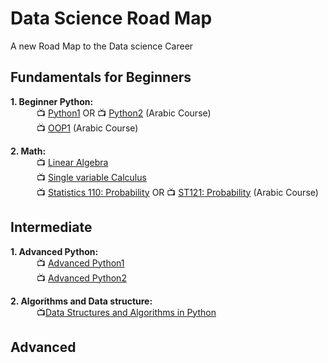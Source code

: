 # Data Science Road Map
A new Road Map to the Data science Career

## Fundamentals for Beginners

**1. Beginner Python:** <br>
&emsp;&emsp;&emsp;:tv: [Python1](https://www.youtube.com/watch?v=XKHEtdqhLK8) OR :tv: [Python2](https://www.youtube.com/playlist?list=PLDoPjvoNmBAyE_gei5d18qkfIe-Z8mocs) (Arabic Course) <br> <!--30 days--> 
&emsp;&emsp;&emsp;:tv: [OOP1](https://www.youtube.com/playlist?list=PLUgz8T_NoattU54gGARPXPmmawQNl-1_T) (Arabic Course) <br>

**2. Math:** <br>
&emsp;&emsp;&emsp;:tv: [Linear Algebra](https://www.youtube.com/playlist?list=PLCpgggEg1JgqgRR7KztwkbYrwIi8AIla4)<br>  <!--30 days-->
&emsp;&emsp;&emsp;:tv: [Single variable Calculus](https://www.youtube.com/playlist?list=PL590CCC2BC5AF3BC1)<br> <!--10 days-->
&emsp;&emsp;&emsp;:tv: [Statistics 110: Probability](https://www.youtube.com/playlist?list=PL2SOU6wwxB0uwwH80KTQ6ht66KWxbzTIo) OR :tv: [ST121: Probability](https://www.youtube.com/playlist?list=PL158D091D26F47358) (Arabic Course)<br><!--20 days--> 

## Intermediate
**1. Advanced Python:** <br>
&emsp;&emsp;&emsp;:tv: [Advanced Python1](https://www.youtube.com/playlist?list=PL7yh-TELLS1FuqLSjl5bgiQIEH25VEmIc) <br>
&emsp;&emsp;&emsp;:tv: [Advanced Python2](https://www.youtube.com/playlist?list=PLqnslRFeH2UqLwzS0AwKDKLrpYBKzLBy2) <br>


**2. Algorithms and Data structure:** <br>
&emsp;&emsp;&emsp;:tv:[Data Structures and Algorithms in Python](https://www.youtube.com/watch?v=pkYVOmU3MgA)<br>

## Advanced

